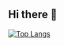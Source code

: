 ## Hi there 👋
[![Top Langs](https://github-readme-stats.vercel.app/api/top-langs/?username=heeRion)](https://github.com/anuraghazra/github-readme-stats)
<!--

[![heeRion's GitHub stats](https://github-readme-stats.vercel.app/api?
username=bi-sz&include_all_commits=true&show_icons=true&theme=cobalt)]
(https://github.com/heeRion/github-readme-stats)
-->

